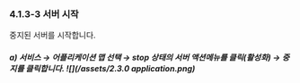 ### 4.1.3-3 서버 시작

중지된 서버를 시작합니다.

##### a\)    서비스 → 어플리케이션 맵 선택 → stop 상태의 서버 액션메뉴를 클릭\(활성화\) → 중지를 클릭합니다. ![](/assets/2.3.0 application.png)



